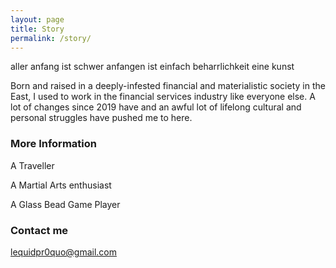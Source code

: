 ```yaml
---
layout: page
title: Story
permalink: /story/
---
```


aller anfang ist schwer anfangen ist einfach beharrlichkeit eine kunst

Born and raised in a deeply-infested financial and materialistic society in the East, I used to work in the financial services industry like everyone else. A lot of changes since 2019 have and an awful lot of lifelong cultural and personal struggles have pushed me to here.

### More Information

A Traveller 

A Martial Arts enthusiast 

A Glass Bead Game Player


### Contact me

[lequidpr0quo@gmail.com](mailto:lequidpr0quo@gmail.com)
